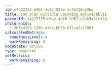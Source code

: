 ```yaml
---
id: c4422753-d361-4c1c-833e-1c7b236a39bd
title: can plan multiple upcoming deliverables
parentId: f4277335-c3a2-4dc6-9857-ce2b549fe118
childrenIds:
  - 261c41b3-138d-41a4-bb76-df1ca2c718bf
calculatedMetrics:
  readinessLevel: 4
  workRemaining: 0
nodeState: active
type: waypoint
setMetrics:
  workRemaining: 0
---
```

